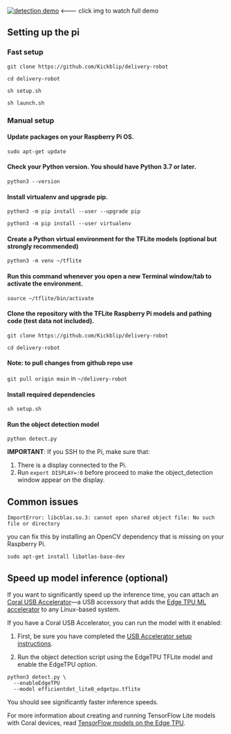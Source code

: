 [![detection demo](https://img.youtube.com/vi/qEqy4FFJl9o/0.jpg)](https://www.youtube.com/watch?v=qEqy4FFJl9o)
<--- click img to watch full demo

## Setting up the pi

### Fast setup

```git clone https://github.com/Kickblip/delivery-robot```

```cd delivery-robot```

```sh setup.sh```

```sh launch.sh```

### Manual setup

#### Update packages on your Raspberry Pi OS.
```sudo apt-get update```

#### Check your Python version. You should have Python 3.7 or later.
```python3 --version```

#### Install virtualenv and upgrade pip.
```python3 -m pip install --user --upgrade pip```

```python3 -m pip install --user virtualenv```

#### Create a Python virtual environment for the TFLite models (optional but strongly recommended)
```python3 -m venv ~/tflite```

#### Run this command whenever you open a new Terminal window/tab to activate the environment.
```source ~/tflite/bin/activate```

#### Clone the repository with the TFLite Raspberry Pi models and pathing code (test data not included).
```git clone https://github.com/Kickblip/delivery-robot```

```cd delivery-robot```

#### Note: to pull changes from github repo use

```git pull origin main``` in ```~/delivery-robot```

#### Install required dependencies
```sh setup.sh```

#### Run the object detection model

```python detect.py```

**IMPORTANT**: If you SSH to the Pi, make sure that:
 1. There is a display connected to the Pi.
 2. Run `export DISPLAY=:0` before proceed to make the object_detection window appear on the display.

## Common issues

```ImportError: libcblas.so.3: cannot open shared object file: No such file or directory```

you can fix this by installing an OpenCV dependency that is missing on your Raspberry Pi.

```sudo apt-get install libatlas-base-dev```

## Speed up model inference (optional)

If you want to significantly speed up the inference time, you can attach an
[Coral USB Accelerator](https://coral.withgoogle.com/products/accelerator)—a USB
accessory that adds the
[Edge TPU ML accelerator](https://coral.withgoogle.com/docs/edgetpu/faq/) to any
Linux-based system.

If you have a Coral USB Accelerator, you can run the model with it enabled:

1.  First, be sure you have completed the
    [USB Accelerator setup instructions](https://coral.withgoogle.com/docs/accelerator/get-started/).

2.  Run the object detection script using the EdgeTPU TFLite model and enable
    the EdgeTPU option.

```
python3 detect.py \
  --enableEdgeTPU
  --model efficientdet_lite0_edgetpu.tflite
```

You should see significantly faster inference speeds.

For more information about creating and running TensorFlow Lite models with
Coral devices, read
[TensorFlow models on the Edge TPU](https://coral.withgoogle.com/docs/edgetpu/models-intro/).
